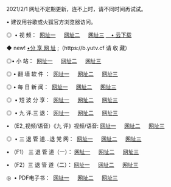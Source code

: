 <p>2021/2/1  网址不定期更新，连不上时，请不同时间再试试。
<p>• 建议用谷歌或火狐官方浏览器访问。
<p>◎  • 视 频： 
<a href="http://hft.guitarhaven.com/" target="_blank">网址一</a> 　 
<a href="http://hsb.guitarhaven.com/" target="_blank">网址二</a> 　 
<a href="http://hsb.guitarhaven.com/b.html" target="_blank">网址三</a>
<a href="https://yadi.sk/d/d0sUeAOpal3njw" target="_blank">　• 云下载 </a></p>
<p>◆ new! <a href="http://hpe.guitarhaven.com/a.html">•分 享 网 址</a> ;（https://b.yutv.cf 请 收 藏） </p>

<p>◎•  小 站：  
<a href="http://hft.guitarhaven.com/f.html" target="_blank">网址一</a> 　 
<a href="http://hsb.guitarhaven.com/h.html" target="_blank">网址二</a> 　 
<a href="http://hsb.guitarhaven.com/k/" target="_blank">网址三</a></p><p>

<p>◎  • 翻 墙 软 件 ：  
<a href="http://hft.guitarhaven.com/ff/" target="_blank">网址一</a> 　 
<a href="http://hsb.guitarhaven.com/s/read/a1_nd.html" target="_blank">网址二</a> 　 
<a href="http://hsb.guitarhaven.com/ff/index.html" target="_blank">网址三</a></p>
<p>◎  • 每 日 新 闻：  
<a href="http://hft.guitarhaven.com/day/" target="_blank">网址一</a> 　 
<a href="http://hsb.guitarhaven.com/day/" target="_blank">网址二</a> 　 
<a href="http://hsb.guitarhaven.com/day/index.html" target="_blank">网址三</a></p>
<p>◎   • 短 波 分 享：  
<a href="http://hft.guitarhaven.com/h/" target="_blank">网址一</a> 　 
<a href="http://hsb.guitarhaven.com/h/" target="_blank">网址二</a> 　 
<a href="http://hsb.guitarhaven.com/h/index.html" target="_blank">网址三</a></p>
<p>◎   • 九 评.三 退：  
<a href="http://hft.guitarhaven.com/t/" target="_blank">网址一</a> 　 
<a href="http://hsb.guitarhaven.com/v2/index.html" target="_blank">网址二</a> 　 
<a href="http://hsb.guitarhaven.com/tt/index.html" target="_blank">网址三</a> 　</p>
<p>  • （E2_视频/语音）《九 评》视频/语音: 
<a href="http://hsb.guitarhaven.com/7738.html" target="_blank">网址一</a> 　 
<a href="http://hsb.guitarhaven.com/7614.html" target="_blank">网址二</a> 　 
<a href="http://hsb.guitarhaven.com/7633.html" target="_blank">网址三</a></p>
<p>◎   • 三 退 管 道...退 党 网：  
<a href="http://hft.guitarhaven.com/go/td1.html" target="_blank">网址一</a> 　 
<a href="http://hsb.guitarhaven.com/go/td2.html" target="_blank">网址二</a> 　 
<a href="http://hsb.guitarhaven.com/go/td3.html" target="_blank">网址三</a></p>
<p>  • （F1） 三 退 管 道（一）： 
<a href="http://hft.guitarhaven.com/dd/" target="_blank">网址一</a> 　 
<a href="http://hsb.guitarhaven.com/s/read/a1_tdx.html" target="_blank">网址二</a> 　 
<a href="http://hsb.guitarhaven.com/dd/" target="_blank">网址三</a></p>
<p>  • （F2）三 退 管 道（二）： 
<a href="http://hsb.guitarhaven.com/d/" target="_blank">网址一</a> 　 
<a href="http://hft.guitarhaven.com/d/index.html" target="_blank">网址二</a> 　 
<a href="http://hsb.guitarhaven.com/d/" target="_blank">网址三</a></p>
<p>◎   • PDF电子书：  
<a href="http://hft.guitarhaven.com/p/" target="_blank">网址一</a> 　 
<a href="http://hsb.guitarhaven.com/p/index.html" target="_blank">网址二</a> 　 
<a href="http://hsb.guitarhaven.com/p/" target="_blank">网址三</a></p>
